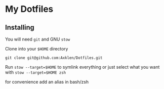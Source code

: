 # My Dotfiles

## Installing

You will need `git` and GNU `stow`

Clone into your `$HOME` directory

```shell
git clone git@github.com:Axklen/Dotfiles.git
```

Run `stow --target=$HOME` to symlink everything or just select what you want
with `stow --target=$HOME zsh`

for convenience add an alias in bash/zsh
